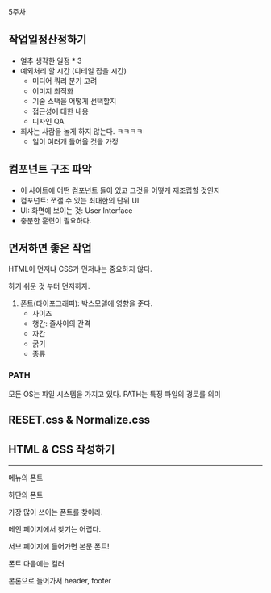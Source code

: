 5주차

## 작업일정산정하기

* 얼추 생각한 일정 * 3
* 예외처리 할 시간 (디테일 잡을 시간)
    * 미디어 쿼리 분기 고려
    * 이미지 최적화
    * 기술 스택을 어떻게 선택할지
    * 접근성에 대한 내용
    * 디자인 QA
* 회사는 사람을 놀게 하지 않는다. ㅋㅋㅋㅋ
    * 일이 여러개 들어올 것을 가정

## 컴포넌트 구조 파악
* 이 사이트에 어떤 컴포넌트 들이 있고 그것을 어떻게 재조립할 것인지
* 컴포넌트: 쪼갤 수 있는 최대한의 단위 UI
* UI: 화면에 보이는 것: User Interface
* 충분한 훈련이 필요하다.

## 먼저하면 좋은 작업

HTML이 먼저냐 CSS가 먼저냐는 중요하지 않다.

하기 쉬운 것 부터 먼저하자.

1. 폰트(타이포그래피): 박스모델에 영향을 준다.
    * 사이즈
    * 행간: 줄사이의 간격
    * 자간
    * 굵기
    * 종류

### PATH
모든 OS는 파일 시스템을 가지고 있다.
PATH는 특정 파일의 경로를 의미


## RESET.css & Normalize.css

## HTML & CSS 작성하기

----

메뉴의 폰트

하단의 폰트

가장 많이 쓰이는 폰트를 찾아라.

메인 페이지에서 찾기는 어렵다.

서브 페이지에 들어가면 본문 폰트!

폰트 다음에는 컬러

본론으로 들어가서 header, footer